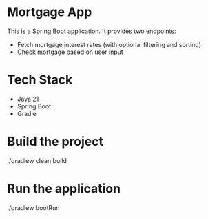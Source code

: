 # Mortgage App #

This is a Spring Boot application. It provides two endpoints:

- Fetch mortgage interest rates (with optional filtering and sorting)
- Check mortgage based on user input

# Tech Stack

- Java 21
- Spring Boot
- Gradle

# Build the project
./gradlew clean build

# Run the application
./gradlew bootRun